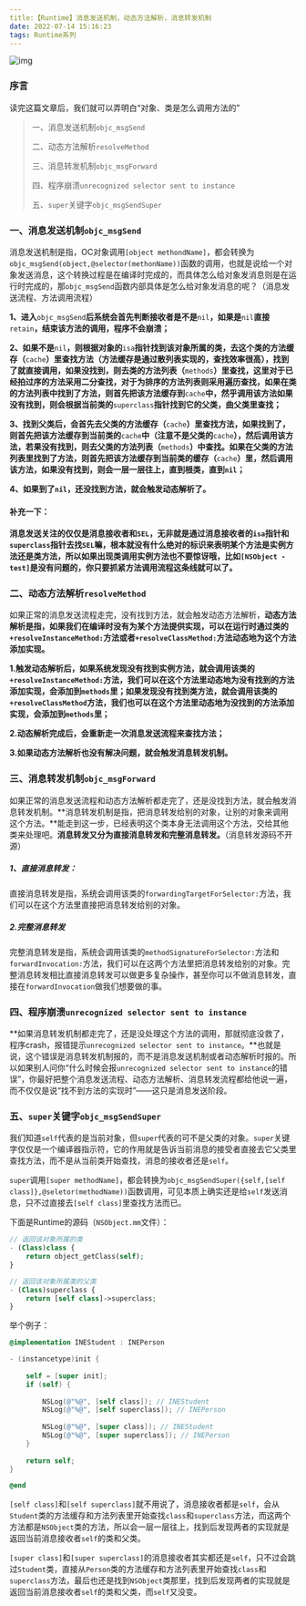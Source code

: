 ```yaml
---
title:【Runtime】消息发送机制，动态方法解析，消息转发机制
date: 2022-07-14 15:16:23
tags: Runtime系列
---
```


![img](https://blog-1311875715.cos.ap-beijing.myqcloud.com/blog/1200-20220714151902097.png)

### 序言

读完这篇文章后，我们就可以弄明白“对象、类是怎么调用方法的”



> 一、消息发送机制`objc_msgSend`
>
> 二、动态方法解析`resolveMethod`
>
> 三、消息转发机制`objc_msgForward`
>
> 四、程序崩溃`unrecognized selector sent to instance`
>
> 五、`super`关键字`objc_msgSendSuper`

<!--more-->

### 一、消息发送机制`objc_msgSend`

消息发送机制是指，OC对象调用`[object methondName]`，都会转换为`objc_msgSend(object,@selector(methonName))`函数的调用，也就是说给一个对象发送消息，这个转换过程是在编译时完成的，而具体怎么给对象发消息则是在运行时完成的，那`objc_msgSend`函数内部具体是怎么给对象发消息的呢？（消息发送流程、方法调用流程）

**1、进入**`objc_msgSend`**后系统会首先判断接收者是不是**`nil`**，如果是**`nil`**直接**`retain`**，结束该方法的调用，程序不会崩溃；**

**2、如果不是**`nil`**，则根据对象的**`isa`**指针找到该对象所属的类，去这个类的方法缓存（**`cache`**）里查找方法（方法缓存是通过散列表实现的，查找效率很高），找到了就直接调用，如果没找到，则去类的方法列表（**`methods`**）里查找，这里对于已经拍过序的方法采用二分查找，对于为排序的方法列表则采用遍历查找，如果在类的方法列表中找到了方法，则首先把该方法缓存到**`cache`**中，然乎调用该方法如果没有找到，则会根据当前类的**`superclass`**指针找到它的父类，曲父类里查找；**

**3、找到父类后，会首先去父类的方法缓存（**`cache`**）里查找方法，如果找到了，则首先把该方法缓存到当前类的**`cache`**中（注意不是父类的**`cache`**），然后调用该方法，若果没有找到，则去父类的方法列表（**`methods`**）中查找。如果在父类的方法列表里找到了方法，则首先把该方法缓存到当前类的缓存（**`cache`**）里，然后调用该方法，如果没有找到，则会一层一层往上，直到根类，直到`nil`；**

**4、如果到了`nil`，还没找到方法，就会触发动态解析了。**

#### 补充一下：

**消息发送关注的仅仅是消息接收者和`SEL`，无非就是通过消息接收者的`isa`指针和`superclass`指针去找`SEL`嘛，根本就没有什么绝对的标识来表明某个方法是实例方法还是类方法，所以如果出现类调用实例方法也不要惊讶哦，比如`[NSObject -test]`是没有问题的，你只要抓紧方法调用流程这条线就可以了。**

### 二、动态方法解析`resolveMethod`

如果正常的消息发送流程走完，没有找到方法，就会触发动态方法解析，**动态方法解析是指，如果我们在编译时没有为某个方法提供实现，可以在运行时通过类的`+resolveInstanceMethod:`方法或者`+resolveClassMethod:`方法动态地为这个方法添加实现。**

**1.触发动态解析后，如果系统发现没有找到实例方法，就会调用该类的`+resolveInstanceMethod:`方法，我们可以在这个方法里动态地为没有找到的方法添加实现，会添加到`methods`里；如果发现没有找到类方法，就会调用该类的`+resolveClassMethod`方法，我们也可以在这个方法里动态地为没找到的方法添加实现，会添加到`methods`里；**

**2.动态解析完成后，会重新走一次消息发送流程来查找方法；**

**3.如果动态方法解析也没有解决问题，就会触发消息转发机制。**

### 三、消息转发机制`objc_msgForward`

如果正常的消息发送流程和动态方法解析都走完了，还是没找到方法，就会触发消息转发机制。**消息转发机制是指，把消息转发给别的对象，让别的对象来调用这个方法。**能走到这一步，已经表明这个类本身无法调用这个方法，交给其他类来处理吧。**消息转发又分为直接消息转发和完整消息转发。**（消息转发源码不开源）

##### 1、直接消息转发：

直接消息转发是指，系统会调用该类的`forwardingTargetForSelector:`方法，我们可以在这个方法里直接把消息转发给别的对象。

##### 2.完整消息转发

完整消息转发是指，系统会调用该类的`methodSignatureForSelector:`方法和`forwardInvocation:`方法，我们可以在这两个方法里把消息转发给别的对象。完整消息转发相比直接消息转发可以做更多复杂操作，甚至你可以不做消息转发，直接在`forwardInvocation`做我们想要做的事。

### 四、程序崩溃`unrecognized selector sent to instance`

**如果消息转发机制都走完了，还是没处理这个方法的调用，那就彻底没救了，程序crash，报错提示`unrecognized selector sent to instance`。**也就是说，这个错误是消息转发机制报的，而不是消息发送机制或者动态解析时报的。所以如果别人问你“什么时候会报`unrecognized selector sent to instance`的错误”，你最好把整个消息发送流程、动态方法解析、消息转发流程都给他说一遍，而不仅仅是说“找不到方法的实现时”——这只是消息发送阶段。

### 五、`super`关键字`objc_msgSendSuper`

我们知道`self`代表的是当前对象，但`super`代表的可不是父类的对象。`super`关键字仅仅是一个编译器指示符，它的作用就是告诉当前消息的接受者直接去它父类里查找方法，而不是从当前类开始查找，消息的接收者还是`self`。

`super`调用`[super methodName]`，都会转换为`objc_msgSendSuper({self,[self class]},@seletor(methodName))`函数调用，可见本质上确实还是给`self`发送消息，只不过直接去`[self class]`里查找方法而已。

下面是Runtime的源码（`NSObject.mm`文件）：

```php
// 返回该对象所属的类
- (Class)class {
    return object_getClass(self); 
}

// 返回该对象所属类的父类
- (Class)superclass {
    return [self class]->superclass; 
}
```

举个例子：

```objectivec
@implementation INEStudent : INEPerson

- (instancetype)init {
    
    self = [super init];
    if (self) {
        
        NSLog(@"%@", [self class]); // INEStudent
        NSLog(@"%@", [self superclass]); // INEPerson
        
        NSLog(@"%@", [super class]); // INEStudent
        NSLog(@"%@", [super superclass]); // INEPerson
    }
    
    return self;
}

@end
```

`[self class]`和`[self superclass]`就不用说了，消息接收者都是`self`，会从`Student`类的方法缓存和方法列表里开始查找`class`和`superclass`方法，而这两个方法都是`NSObject`类的方法，所以会一层一层往上，找到后发现两者的实现就是返回当前消息接收者`self`的类和父类。

`[super class]`和`[super superclass]`的消息接收者其实都还是`self`，只不过会跳过`Student`类，直接从`Person`类的方法缓存和方法列表里开始查找`class`和`superclass`方法，最后也还是找到`NSObject`类那里，找到后发现两者的实现就是返回当前消息接收者`self`的类和父类，而`self`又没变。